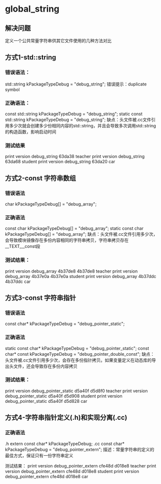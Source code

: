 # global_string
## 解决问题
定义一个公共常量字符串供其它文件使用的几种方法对比

## 方式1-std::string
### 错误语法：
std::string kPackageTypeDebug = "debug_string";
错误提示：duplicate symbol
### 正确语法：
const std::string kPackageTypeDebug = "debug_string";
static const std::string kPackageTypeDebug = "debug_string";
缺点：头文件被.cc文件引用多少次就会创建多少份相同内容的std::string，并且会导致多次调用std::string的构造函数，影响启动时间
### 测试结果
print version debug_string 63da38 teacher
print version debug_string 63da68 student
print version debug_string 63da20 car

## 方式2-const 字符串数组
### 错误语法
char kPackageTypeDebug[] = "debug_array";
### 正确语法
const char kPackageTypeDebug[] = "debug_array";
static const char kPackageTypeDebug[] = "debug_array";
缺点：头文件被.cc文件引用多少次，会导致模块镜像存在多份内容相同的字符串拷贝，字符串拷贝存在__TEXT,__const段

### 测试结果：
print version debug_array 4b37de8 4b37de8 teacher
print version debug_array 4b37e0a 4b37e0a student
print version debug_array 4b37ddc 4b37ddc car

## 方式3-const 字符串指针
### 错误语法
const char* kPackageTypeDebug = "debug_pointer_static";
### 正确语法
static const char* kPackageTypeDebug = "debug_pointer_static";
const char* const kPackageTypeDebug = "debug_pointer_double_const";
缺点：头文件被.cc文件引用多少次，会存在多份指针拷贝。如果变量定义在动态库的导出头文件，还会导致存在多份内容拷贝

### 测试结果：
print version debug_pointer_static d5a40f d5d8f0 teacher
print version debug_pointer_static d5a40f d5d908 student
print version debug_pointer_static d5a40f d5d828 car

## 方式4-字符串指针定义(.h)和实现分离(.cc)
### 正确语法
.h
extern const char* kPackageTypeDebug;
.cc
const char* kPackageTypeDebug = "debug_pointer_extern";
描述：常量字符串的定义的最佳方式，保证只有一份字符串定义

测试结果：
print version debug_pointer_extern cfe48d d018e8 teacher
print version debug_pointer_extern cfe48d d018e8 student
print version debug_pointer_extern cfe48d d018e8 car
